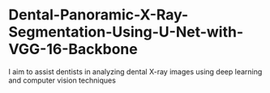 # Dental-Panoramic-X-Ray-Segmentation-Using-U-Net-with-VGG-16-Backbone
I aim to assist dentists in analyzing dental X-ray images using deep learning and computer vision techniques
